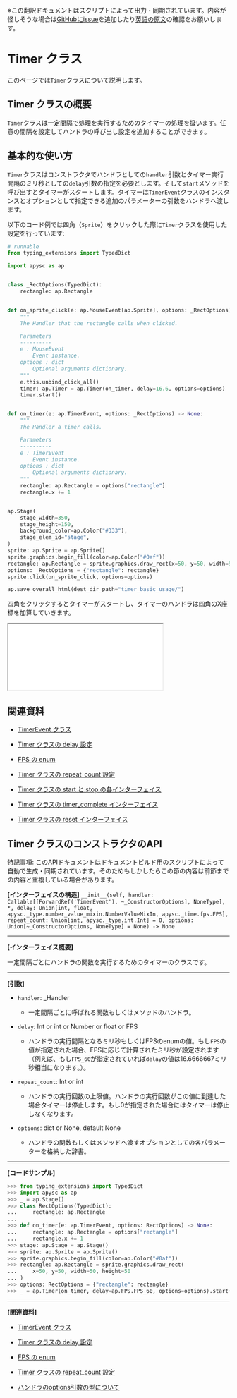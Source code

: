 <span class="inconspicuous-txt">※この翻訳ドキュメントはスクリプトによって出力・同期されています。内容が怪しそうな場合は<a href="https://github.com/simon-ritchie/apysc/issues" target="_blank">GitHubにissue</a>を追加したり[英語の原文](https://simon-ritchie.github.io/apysc/en/timer.html)の確認をお願いします。</span>

# Timer クラス

このページでは`Timer`クラスについて説明します。

## Timer クラスの概要

`Timer`クラスは一定間隔で処理を実行するためのタイマーの処理を扱います。任意の間隔を設定してハンドラの呼び出し設定を追加することができます。

## 基本的な使い方

`Timer`クラスはコンストラクタでハンドラとしての`handler`引数とタイマー実行間隔のミリ秒としての`delay`引数の指定を必要とします。そして`start`メソッドを呼び出すとタイマーがスタートします。タイマーは`TimerEvent`クラスのインスタンスとオプションとして指定できる追加のパラメーターの引数をハンドラへ渡します。

以下のコード例では四角（`Sprite`）をクリックした際に`Timer`クラスを使用した設定を行っています:

```py
# runnable
from typing_extensions import TypedDict

import apysc as ap


class _RectOptions(TypedDict):
    rectangle: ap.Rectangle


def on_sprite_click(e: ap.MouseEvent[ap.Sprite], options: _RectOptions) -> None:
    """
    The Handler that the rectangle calls when clicked.

    Parameters
    ----------
    e : MouseEvent
        Event instance.
    options : dict
        Optional arguments dictionary.
    """
    e.this.unbind_click_all()
    timer: ap.Timer = ap.Timer(on_timer, delay=16.6, options=options)
    timer.start()


def on_timer(e: ap.TimerEvent, options: _RectOptions) -> None:
    """
    The Handler a timer calls.

    Parameters
    ----------
    e : TimerEvent
        Event instance.
    options : dict
        Optional arguments dictionary.
    """
    rectangle: ap.Rectangle = options["rectangle"]
    rectangle.x += 1


ap.Stage(
    stage_width=350,
    stage_height=150,
    background_color=ap.Color("#333"),
    stage_elem_id="stage",
)
sprite: ap.Sprite = ap.Sprite()
sprite.graphics.begin_fill(color=ap.Color("#0af"))
rectangle: ap.Rectangle = sprite.graphics.draw_rect(x=50, y=50, width=50, height=50)
options: _RectOptions = {"rectangle": rectangle}
sprite.click(on_sprite_click, options=options)

ap.save_overall_html(dest_dir_path="timer_basic_usage/")
```

四角をクリックするとタイマーがスタートし、タイマーのハンドラは四角のX座標を加算していきます。

<iframe src="static/timer_basic_usage/index.html" width="350" height="150"></iframe>

## 関連資料

- [TimerEvent クラス](jp_timer_event.md)
- [Timer クラスの delay 設定](jp_timer_delay.md)

- [FPS の enum](jp_fps.md)
- [Timer クラスの repeat_count 設定](jp_timer_repeat_count.md)

- [Timer クラスの start と stop の各インターフェイス](jp_timer_start_and_stop.md)
- [Timer クラスの timer_complete インターフェイス](jp_timer_complete.md)

- [Timer クラスの reset インターフェイス](jp_timer_reset.md)

## Timer クラスのコンストラクタのAPI

<span class="inconspicuous-txt">特記事項: このAPIドキュメントはドキュメントビルド用のスクリプトによって自動で生成・同期されています。そのためもしかしたらこの節の内容は前節までの内容と重複している場合があります。</span>

**[インターフェイスの構造]** `__init__(self, handler: Callable[[ForwardRef('TimerEvent'), ~_ConstructorOptions], NoneType], *, delay: Union[int, float, apysc._type.number_value_mixin.NumberValueMixIn, apysc._time.fps.FPS], repeat_count: Union[int, apysc._type.int.Int] = 0, options: Union[~_ConstructorOptions, NoneType] = None) -> None`<hr>

**[インターフェイス概要]**

一定間隔ごとにハンドラの関数を実行するためのタイマーのクラスです。<hr>

**[引数]**

- `handler`: _Handler
  - 一定間隔ごとに呼ばれる関数もしくはメソッドのハンドラ。

- `delay`: Int or int or Number or float or FPS
  - ハンドラの実行間隔となるミリ秒もしくはFPSのenumの値。もし`FPS`の値が指定された場合、FPSに応じて計算されたミリ秒が設定されます（例えば、もし`FPS_60`が指定されていれば`delay`の値は16.6666667ミリ秒相当になります。）。

- `repeat_count`: Int or int
  - ハンドラの実行回数の上限値。ハンドラの実行回数がこの値に到達した場合タイマーは停止します。もし0が指定された場合にはタイマーは停止しなくなります。

- `options`: dict or None, default None
  - ハンドラの関数もしくはメソッドへ渡すオプションとしての各パラメーターを格納した辞書。

<hr>

**[コードサンプル]**

```py
>>> from typing_extensions import TypedDict
>>> import apysc as ap
>>> _ = ap.Stage()
>>> class RectOptions(TypedDict):
...     rectangle: ap.Rectangle
...
>>> def on_timer(e: ap.TimerEvent, options: RectOptions) -> None:
...     rectangle: ap.Rectangle = options["rectangle"]
...     rectangle.x += 1
>>> stage: ap.Stage = ap.Stage()
>>> sprite: ap.Sprite = ap.Sprite()
>>> sprite.graphics.begin_fill(color=ap.Color("#0af"))
>>> rectangle: ap.Rectangle = sprite.graphics.draw_rect(
...     x=50, y=50, width=50, height=50
... )
>>> options: RectOptions = {"rectangle": rectangle}
>>> _ = ap.Timer(on_timer, delay=ap.FPS.FPS_60, options=options).start()
```

<hr>

**[関連資料]**

- [TimerEvent クラス](https://simon-ritchie.github.io/apysc/jp/jp_timer_event.html)
- [Timer クラスの delay 設定](https://simon-ritchie.github.io/apysc/jp/jp_timer_delay.html)

- [FPS の enum](https://simon-ritchie.github.io/apysc/jp/jp_fps.html)
- [Timer クラスの repeat_count 設定](https://simon-ritchie.github.io/apysc/jp/jp_timer_repeat_count.html)

- [ハンドラのoptions引数の型について](https://simon-ritchie.github.io/apysc/jp/jp_about_handler_options_type.html)